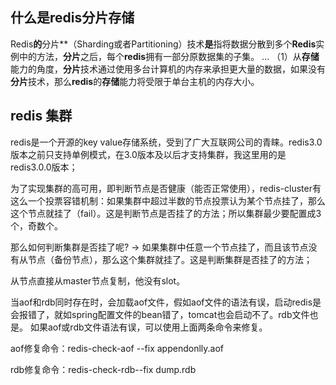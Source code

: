 ## 什么是redis分片存储

Redis**的**分片**（Sharding或者Partitioning）技术**是**指将数据分散到多个**Redis**实例中的方法，**分片**之后，每个**redis**拥有一部分原数据集的子集。 ... （1）从**存储**能力的角度，**分片**技术通过使用多台计算机的内存来承担更大量的数据，如果没有**分片**技术，那么**redis**的**存储**能力将受限于单台主机的内存大小。





## redis 集群

redis是一个开源的key value存储系统，受到了广大互联网公司的青睐。redis3.0版本之前只支持单例模式，在3.0版本及以后才支持集群，我这里用的是redis3.0.0版本；

为了实现集群的高可用，即判断节点是否健康（能否正常使用），redis-cluster有这么一个投票容错机制：如果集群中超过半数的节点投票认为某个节点挂了，那么这个节点就挂了（fail）。这是判断节点是否挂了的方法；所以集群最少要配置成3个，奇数个。

那么如何判断集群是否挂了呢? -> 如果集群中任意一个节点挂了，而且该节点没有从节点（备份节点），那么这个集群就挂了。这是判断集群是否挂了的方法；

从节点直接从master节点复制，他没有slot。


当aof和rdb同时存在时，会加载aof文件，假如aof文件的语法有误，启动redis是会报错了，就如spring配置文件的bean错了，tomcat也会启动不了。rdb文件也是。
如果aof或rdb文件语法有误，可以使用上面两条命令来修复。

aof修复命令：redis-check-aof --fix appendonlly.aof

rdb修复命令：redis-check-rdb--fix dump.rdb